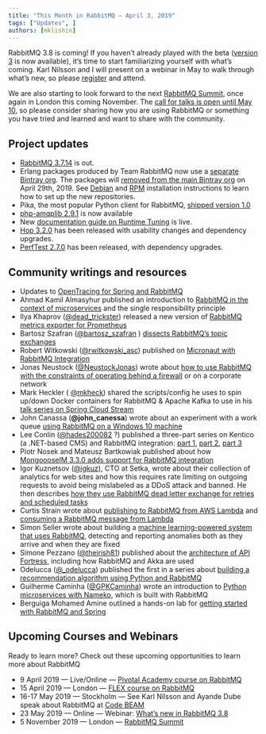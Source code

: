 ```yaml
---
title: "This Month in RabbitMQ — April 3, 2019"
tags: ["Updates", ]
authors: [mklishin]
---
```


RabbitMQ 3.8 is coming! If you haven’t already played with the beta ([version 3](https://github.com/rabbitmq/rabbitmq-server/releases/tag/v3.8.0-beta.3) is now available), it’s time to start familiarizing yourself with what’s coming. Karl Nilsson and I will present on a webinar in May to walk through what’s new, so please [register](https://content.pivotal.io/webinars/may-23-what-s-new-in-rabbitmq-3-8-webinar?utm_source=blog&amp;utm_medium=email-link&amp;utm_campaign=rabbitmq-3.8-what's-new&amp;utm_term=q219) and attend.

We are also starting to look forward to the next [RabbitMQ Summit,](https://rabbitmqsummit.com/) once again in London this coming November. The [call for talks is open until May 10](https://eventil.com/events/rabbitmq-summit-2019/cfp), so please consider sharing how you are using RabbitMQ or something you have tried and learned and want to share with the community.

<!-- truncate -->

## Project updates

* [RabbitMQ 3.7.14](https://github.com/rabbitmq/rabbitmq-server/releases/tag/v3.7.14) is out.
* Erlang packages produced by Team RabbitMQ now use a [separate Bintray org](https://bintray.com/rabbitmq-erlang/). The packages will [removed from the main Bintray org](https://groups.google.com/forum/#!msg/rabbitmq-users/Gu55prdJ7uM/tftnTT_ZAwAJ) on April 29th, 2019. See [Debian](https://www.rabbitmq.com/install-debian.html#apt-bintray-erlang) and [RPM](https://github.com/rabbitmq/erlang-rpm) installation instructions to learn how to set up the new repositories.
* Pika, the most popular Python client for RabbitMQ, [shipped version 1.0](https://groups.google.com/d/msg/rabbitmq-users/1wuoQYNg9QY/5uH33h15AQAJ)
* [php-amqplib 2.9.1](https://groups.google.com/d/topic/rabbitmq-users/ks4kk-raJAw/discussion) is now available
* New [documentation guide on Runtime Tuning](https://www.rabbitmq.com/runtime.html) is live.
* [Hop 3.2.0](https://github.com/rabbitmq/hop) has been released with usability changes and dependency upgrades.
* [PerfTest 2.7.0](https://groups.google.com/d/msg/rabbitmq-users/v2V0YI_tifg/fuEbtY6hBQAJ) has been released, with dependency upgrades.

## Community writings and resources

* Updates to [OpenTracing for Spring and RabbitMQ](https://github.com/opentracing-contrib/java-spring-rabbitmq)
* Ahmad Kamil Almasyhur published an introduction to [RabbitMQ in the context of microservices](https://medium.com/@ahmadkamilalmasyhur/rabbitmq-what-is-that-10c74ac7620a) and the single responsibility principle
* Ilya Khaprov ([@dead_trickster](https://twitter.com/dead_trickster)) released a new version of [RabbitMQ metrics exporter for Prometheus](https://github.com/deadtrickster/prometheus_rabbitmq_exporter/releases/tag/v3.7.2.5)
* Bartosz Szafran ([@bartosz_szafran](https://twitter.com/bartosz_szafran) ) [dissects RabbitMQ’s topic exchanges](https://www.erlang-solutions.com/blog/rabbit-s-anatomy-understanding-topic-exchanges.html)
* Robert Witkowski ([@rwitkowski_asc](https://twitter.com/rwitkowski_asc)) published on [Micronaut with RabbitMQ Integration](https://altkomsoftware.pl/en/blog/micronaut-rabbitmq/)
* Jonas Neustock ([@NeustockJonas](https://twitter.com/NeustockJonas)) wrote about [how to use RabbitMQ with the constraints of operating behind a firewall](https://medium.com/@jonasbusse/how-to-build-an-on-premise-connection-with-rabbitmq-821f4e9a7d62) or on a corporate network
* Mark Heckler ( [@mkheck](https://twitter.com/mkheck)) shared the scripts/config he uses to spin up/down Docker containers for RabbitMQ &amp; Apache Kafka to use in his [talk series on Spring Cloud Stream](https://github.com/mkheck/LocalMessaging)
* John Canassa (**@john_canessa**) wrote about an experiment with a work queue [using RabbitMQ on a Windows 10 machine](http://www.johncanessa.com/2019/03/11/rabbitmq-work-queues/)
* Lee Conlin ([@hades200082](https://twitter.com/hades200082) ?) published a three-part series on Kentico (a .NET-based CMS) and RabbitMQ integration: [part 1](https://medium.com/distinctionuk/kentico-rabbitmq-integration-part-1-outbound-integration-7c1cdb15b38a), [part 2](https://medium.com/distinctionuk/kentico-rabbitmq-integration-part-2-inbound-integration-592e550f82b2), [part 3](https://medium.com/distinctionuk/kentico-rabbitmq-integration-part-3-external-workers-4b34b370a5ec)
* Piotr Nosek and Mateusz Bartkowiak published about how [MongoooseIM 3.3.0 adds support for RabbitMQ integration](https://www.erlang-solutions.com/blog/mongooseim-3-3-0-supporting-happy-relations.html)
* Igor Kuznetsov ([@igkuz](https://twitter.com/igkuz)), CTO at Setka, wrote about their collection of analytics for web sites and how this requires rate limiting on outgoing requests to avoid being mislabeled as a DDoS attack and banned. He then describes [how they use RabbitMQ dead letter exchange for retries and scheduled tasks](https://medium.com/@igkuz/ruby-retry-scheduled-tasks-with-dead-letter-exchange-in-rabbitmq-9e38aa39089b)
* Curtis Strain wrote about [publishing to RabbitMQ from AWS Lambda](https://medium.com/learningsam/publish-to-rabbitmq-from-aws-lambda-cdb66f9f35c5) and [consuming a RabbitMQ message from Lambda](https://medium.com/@curtis.strain/consume-a-rabbitmq-message-from-aws-lambda-b82953a6b1f6)
* Simon Seller wrote about building a [machine learning-powered system that uses RabbitMQ](https://aptira.com/machine-learning-rabbitmq/), detecting and reporting anomalies both as they arrive and when they are fixed
* Simone Pezzano ([@theirish81](https://twitter.com/theirish81)) published about the [architecture of API Fortress](https://medium.com/@simone.pezzano/a-digital-symphony-the-architecture-of-api-fortress-f2ad70ea5ffe), including how RabbitMQ and Akka are used
* Odelucca ([@_odelucca](https://twitter.com/_odelucca)) published the first in a series about [building a recommendation algorithm using Python and RabbitMQ](https://medium.com/@odelucca/python-recommendation-algorithm-using-rabbitmq-part-1-bc94a27f8034)
* Guilherme Caminha ([@GPKCaminha](https://twitter.com/GPKCaminha)) wrote an introduction to [Python microservices with Nameko](https://www.toptal.com/python/introduction-python-microservices-nameko), which is built with RabbitMQ
* Berguiga Mohamed Amine outlined a hands-on lab for [getting started with RabbitMQ and Spring](https://medium.com/@m.a.berguiga/hand-on-labs-for-rabbitmq-e765354ea064)

## Upcoming Courses and Webinars

Ready to learn more? Check out these upcoming opportunities to learn more about RabbitMQ

* 9 April 2019 — Live/Online — [Pivotal Academy course on RabbitMQ](https://academy.pivotal.io/confirm-course?courseid=EDU-1099)
* 15 April 2019 — London — [FLEX course on RabbitMQ](https://www.flane.co.uk/course-schedule/pivotal-rmq)
* 16-17 May 2019 — Stockholm — See Karl Nilsson and Ayande Dube speak about RabbitMQ at [Code BEAM](https://codesync.global/conferences/code-beam-sto-2019/)
* 23 May 2019 — Online — Webinar: [What’s new in RabbitMQ 3.8](https://content.pivotal.io/webinars/may-23-what-s-new-in-rabbitmq-3-8-webinar?utm_source=blog&amp;utm_medium=email-link&amp;utm_campaign=rabbitmq-3.8-what's-new&amp;utm_term=q219)
* 5 November 2019 — London — [RabbitMQ Summit](https://rabbitmqsummit.com/)
